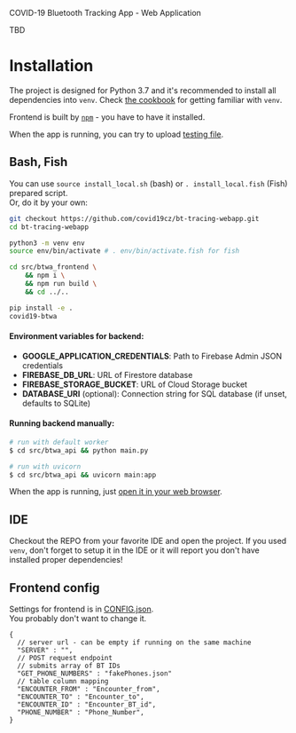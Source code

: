 COVID-19 Bluetooth Tracking App - Web Application

TBD

# Installation

The project is designed for Python 3.7 and it's recommended to install all dependencies into `venv`.
Check [the cookbook](https://uoa-eresearch.github.io/eresearch-cookbook/recipe/2014/11/26/python-virtual-env/)
for getting familiar with `venv`.

Frontend is built by [`npm`](https://www.npmjs.com/) - you have to have it installed.

When the app is running, you can try to upload [testing file](testdata/usertable.xls).

## Bash, Fish

You can use `source install_local.sh` (bash) or `. install_local.fish` (Fish) prepared script.  
Or, do it by your own:

```bash
git checkout https://github.com/covid19cz/bt-tracing-webapp.git
cd bt-tracing-webapp

python3 -m venv env
source env/bin/activate # . env/bin/activate.fish for fish

cd src/btwa_frontend \
    && npm i \
    && npm run build \
    && cd ../..

pip install -e .
covid19-btwa
```

#### Environment variables for backend:

- **GOOGLE_APPLICATION_CREDENTIALS**: Path to Firebase Admin JSON credentials
- **FIREBASE_DB_URL**: URL of Firestore database
- **FIREBASE_STORAGE_BUCKET**: URL of Cloud Storage bucket
- **DATABASE_URI** (optional): Connection string for SQL database (if unset, defaults to SQLite)  

#### Running backend manually:
```bash
# run with default worker
$ cd src/btwa_api && python main.py

# run with uvicorn
$ cd src/btwa_api && uvicorn main:app
```

When the app is running, just [open it in your web browser](http://localhost:8080).

## IDE

Checkout the REPO from your favorite IDE and open the project. If you used `venv`, don't forget to setup it in the IDE or it will report
you don't have installed proper dependencies!

## Frontend config

Settings for frontend is in [CONFIG.json](src/btwa_frontend/CONFIG.json).  
You probably don't want to change it.

```
{
  // server url - can be empty if running on the same machine
  "SERVER" : "",
  // POST request endpoint
  // submits array of BT IDs
  "GET_PHONE_NUMBERS" : "fakePhones.json"
  // table column mapping
  "ENCOUNTER_FROM" : "Encounter_from",  
  "ENCOUNTER_TO" : "Encounter_to",
  "ENCOUNTER_ID" : "Encounter_BT_id",
  "PHONE_NUMBER" : "Phone_Number",
}
```